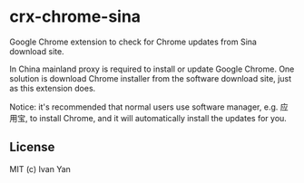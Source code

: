 # crx-chrome-sina

Google Chrome extension to check for Chrome updates from Sina download site.

In China mainland proxy is required to install or update Google Chrome.
One solution is download Chrome installer from the software download site,
just as this extension does.

Notice: it's recommended that normal users use software manager,
e.g. 应用宝, to install Chrome,
and it will automatically install the updates for you.

## License

MIT (c) Ivan Yan
